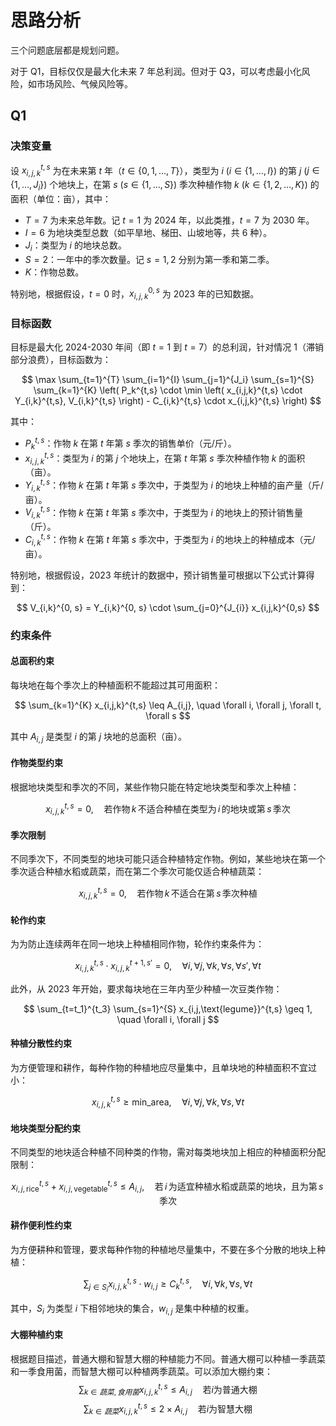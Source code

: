 
# 思路分析

三个问题底层都是规划问题。

对于 Q1，目标仅仅是最大化未来 7 年总利润。但对于 Q3，可以考虑最小化风险，如市场风险、气候风险等。

## Q1

### 决策变量

设 $x_{i,j,k}^{t,s}$ 为在未来第 $t$ 年（$t \in \{0, 1, \ldots, T\}$），类型为 $i$ ($i \in \{1, \ldots, I\}$) 的第 $j$ ($j \in \{1, \ldots, J_{i}\}$) 个地块上，在第 $s$ ($s \in \{1, \ldots, S\}$) 季次种植作物 $k$ ($k \in \{1, 2, \ldots, K\}$) 的面积（单位：亩），其中：

- $T = 7$ 为未来总年数。记 $t=1$ 为 2024 年，以此类推，$t=7$ 为 2030 年。
- $I = 6$ 为地块类型总数（如平旱地、梯田、山坡地等，共 6 种）。
- $J_{i}$：类型为 $i$ 的地块总数。
- $S=2$：一年中的季次数量。记 $s=1,2$ 分别为第一季和第二季。
- $K$：作物总数。

特别地，根据假设，$t=0$ 时，$x_{i,j,k}^{0,s}$ 为 2023 年的已知数据。

### 目标函数

目标是最大化 2024-2030 年间（即 $t = 1$ 到 $t = 7$）的总利润，针对情况 1（滞销部分浪费），目标函数为：

$$
\max \sum_{t=1}^{T} \sum_{i=1}^{I} \sum_{j=1}^{J_i} \sum_{s=1}^{S} \sum_{k=1}^{K} \left( P_k^{t,s} \cdot \min \left( x_{i,j,k}^{t,s} \cdot Y_{i,k}^{t,s}, V_{i,k}^{t,s} \right) - C_{i,k}^{t,s} \cdot x_{i,j,k}^{t,s} \right)
$$

其中：

- $P_k^{t,s}$：作物 $k$ 在第 $t$ 年第 $s$ 季次的销售单价（元/斤）。
- $x_{i,j,k}^{t,s}$：类型为 $i$ 的第 $j$ 个地块上，在第 $t$ 年第 $s$ 季次种植作物 $k$ 的面积（亩）。
- $Y_{i,k}^{t,s}$：作物 $k$ 在第 $t$ 年第 $s$ 季次中，于类型为 $i$ 的地块上种植的亩产量（斤/亩）。
- $V_{i,k}^{t,s}$：作物 $k$ 在第 $t$ 年第 $s$ 季次中，于类型为 $i$ 的地块上的预计销售量（斤）。
- $C_{i,k}^{t,s}$：作物 $k$ 在第 $t$ 年第 $s$ 季次中，于类型为 $i$ 的地块上的种植成本（元/亩）。

特别地，根据假设，2023 年统计的数据中，预计销售量可根据以下公式计算得到：

$$
V_{i,k}^{0, s} = Y_{i,k}^{0, s} \cdot \sum_{j=0}^{J_{i}}  x_{i,j,k}^{0,s}
$$

### 约束条件

#### 总面积约束

每块地在每个季次上的种植面积不能超过其可用面积：

$$
\sum_{k=1}^{K} x_{i,j,k}^{t,s} \leq A_{i,j}, \quad \forall i, \forall j, \forall t, \forall s
$$

其中 $A_{i,j}$ 是类型 $i$ 的第 $j$ 块地的总面积（亩）。

#### 作物类型约束

根据地块类型和季次的不同，某些作物只能在特定地块类型和季次上种植：

$$
x_{i,j,k}^{t,s} = 0, \quad \text{若作物} \, k \, \text{不适合种植在类型为} \, i \, \text{的地块或第} \, s \, \text{季次}
$$

#### 季次限制

不同季次下，不同类型的地块可能只适合种植特定作物。例如，某些地块在第一个季次适合种植水稻或蔬菜，而在第二个季次可能仅适合种植蔬菜：

$$
x_{i,j,k}^{t,s} = 0, \quad \text{若作物} \, k \, \text{不适合在第} \, s \, \text{季次种植}
$$

#### 轮作约束

为为防止连续两年在同一地块上种植相同作物，轮作约束条件为：

$$
x_{i,j,k}^{t,s} \cdot x_{i,j,k}^{t+1,s'} = 0, \quad \forall i, \forall j, \forall k, \forall s, \forall s', \forall t
$$

此外，从 2023 年开始，要求每块地在三年内至少种植一次豆类作物：

$$
\sum_{t=t_1}^{t_3} \sum_{s=1}^{S} x_{i,j,\text{legume}}^{t,s} \geq 1, \quad \forall i, \forall j
$$


#### 种植分散性约束

为方便管理和耕作，每种作物的种植地应尽量集中，且单块地的种植面积不宜过小：

$$
x_{i,j,k}^{t,s} \geq \text{min\_area}, \quad \forall i, \forall j, \forall k, \forall s, \forall t
$$

#### 地块类型分配约束

不同类型的地块适合种植不同种类的作物，需对每类地块加上相应的种植面积分配限制：

$$
x_{i,j,\text{rice}}^{t,s} + x_{i,j,\text{vegetable}}^{t,s} \leq A_{i,j}, \quad \text{若} \, i \, \text{为适宜种植水稻或蔬菜的地块，且为第} \, s \, \text{季次}
$$

#### 耕作便利性约束

为方便耕种和管理，要求每种作物的种植地尽量集中，不要在多个分散的地块上种植：

$$
\sum_{j \in S_i} x_{i,j,k}^{t,s} \cdot w_{i,j} \geq C_k^{t,s}, \quad \forall i, \forall k, \forall s, \forall t
$$

其中，$S_i$ 为类型 $i$ 下相邻地块的集合，$w_{i,j}$ 是集中种植的权重。

#### 大棚种植约束
根据题目描述，普通大棚和智慧大棚的种植能力不同。普通大棚可以种植一季蔬菜和一季食用菌，而智慧大棚可以种植两季蔬菜。可以添加大棚约束：
$$
	\sum_{k\in{蔬菜,食用菌}} x^{t,s}_{i,j,k} \leq A_{i,j} \quad \text{若} i \text{为普通大棚} 
 $$
$$
	\sum_{k\in{蔬菜}} x^{t,s}_{i,j,k} \leq 2 \times A_{i,j} \quad \text{若} i \text{为智慧大棚} 
 $$


